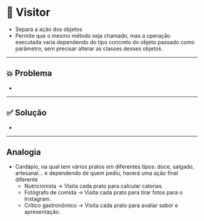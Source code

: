 # 🧩 Visitor
- Separa a ação dos objetos
- Permite que o mesmo método seja chamado, mas a operação executada varia dependendo do tipo concreto do objeto passado como parâmetro, 
sem precisar alterar as classes desses objetos.

---

## 💥 Problema
- 

---
## ✅ Solução
- 

---

## Analogia
- Cardápio, na qual tem vários pratos em diferentes tipos: doce, salgado, artesanal... e dependendo de quem pediu, haverá uma ação final diferente
  - Nutricionista → Visita cada prato para calcular calorias. 
  - Fotógrafo de comida → Visita cada prato para tirar fotos para o Instagram. 
  - Crítico gastronômico → Visita cada prato para avaliar sabor e apresentação.